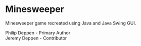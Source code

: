 # Minesweeper
Minesweeper game recreated using Java and Java Swing GUI.

Philip Deppen - Primary Author <br /> Jeremy Deppen - Contributor
